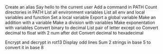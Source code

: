 Create an alias
Say hello to the current user
Add a command in PATH
Count directories in PATH
List all environment variables
List all env and local variables and function
Set a local variable
Export a global variable
Make an addition with a variable
Make a division with variables
Make exponentation with variables
Convert binary to decimal
List pair of letter except oo
Convert decimal to float with 2 num after dot
Convert decimal to hexadecimal

Encrypt and decrypt in rot13
Display odd lines
Sum 2 strings in base 5 to convert it in base 8
